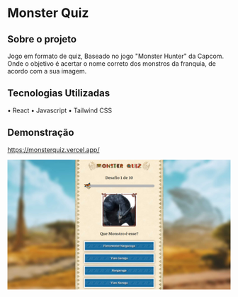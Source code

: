 # Monster Quiz

## Sobre o projeto

Jogo em formato de quiz, Baseado no jogo "Monster Hunter" da Capcom. Onde o objetivo é acertar o nome correto dos monstros da franquia, de acordo com a sua imagem.

## Tecnologias Utilizadas

• React
• Javascript
• Tailwind CSS

## Demonstração

https://monsterquiz.vercel.app/

<img src="screenshot.jpg"/>
